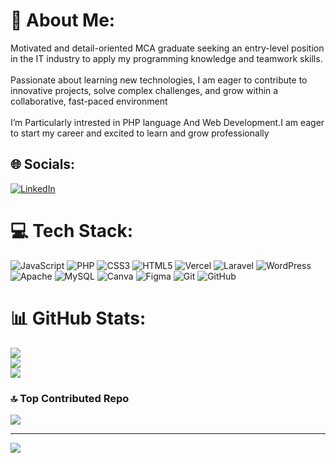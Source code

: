 # 💫 About Me:
Motivated and detail-oriented MCA graduate seeking an entry-level position in the IT industry to apply my programming knowledge and teamwork skills.<br><br>Passionate about learning new technologies, I am eager to contribute to innovative projects, solve complex challenges, and grow within a collaborative, fast-paced environment<br><br>I’m Particularly intrested in PHP language And Web Development.I am eager to start my career and excited to learn and grow professionally


## 🌐 Socials:
[![LinkedIn](https://img.shields.io/badge/LinkedIn-%230077B5.svg?logo=linkedin&logoColor=white)](https://linkedin.com/in/https://www.linkedin.com/in/jaydeep-sosa006) 

# 💻 Tech Stack:
![JavaScript](https://img.shields.io/badge/javascript-%23323330.svg?style=for-the-badge&logo=javascript&logoColor=%23F7DF1E) ![PHP](https://img.shields.io/badge/php-%23777BB4.svg?style=for-the-badge&logo=php&logoColor=white) ![CSS3](https://img.shields.io/badge/css3-%231572B6.svg?style=for-the-badge&logo=css3&logoColor=white) ![HTML5](https://img.shields.io/badge/html5-%23E34F26.svg?style=for-the-badge&logo=html5&logoColor=white) ![Vercel](https://img.shields.io/badge/vercel-%23000000.svg?style=for-the-badge&logo=vercel&logoColor=white) ![Laravel](https://img.shields.io/badge/laravel-%23FF2D20.svg?style=for-the-badge&logo=laravel&logoColor=white) ![WordPress](https://img.shields.io/badge/WordPress-%23117AC9.svg?style=for-the-badge&logo=WordPress&logoColor=white) ![Apache](https://img.shields.io/badge/apache-%23D42029.svg?style=for-the-badge&logo=apache&logoColor=white) ![MySQL](https://img.shields.io/badge/mysql-4479A1.svg?style=for-the-badge&logo=mysql&logoColor=white) ![Canva](https://img.shields.io/badge/Canva-%2300C4CC.svg?style=for-the-badge&logo=Canva&logoColor=white) ![Figma](https://img.shields.io/badge/figma-%23F24E1E.svg?style=for-the-badge&logo=figma&logoColor=white) ![Git](https://img.shields.io/badge/git-%23F05033.svg?style=for-the-badge&logo=git&logoColor=white) ![GitHub](https://img.shields.io/badge/github-%23121011.svg?style=for-the-badge&logo=github&logoColor=white)
# 📊 GitHub Stats:
![](https://github-readme-stats.vercel.app/api?username=jaydeep-sosa&theme=dark&hide_border=false&include_all_commits=false&count_private=false)<br/>
![](https://github-readme-streak-stats.herokuapp.com/?user=jaydeep-sosa&theme=dark&hide_border=false)<br/>
![](https://github-readme-stats.vercel.app/api/top-langs/?username=jaydeep-sosa&theme=dark&hide_border=false&include_all_commits=false&count_private=false&layout=compact)

### 🔝 Top Contributed Repo
![](https://github-contributor-stats.vercel.app/api?username=jaydeep-sosa&limit=5&theme=dark&combine_all_yearly_contributions=true)

---
[![](https://visitcount.itsvg.in/api?id=jaydeep-sosa&icon=0&color=0)](https://visitcount.itsvg.in)

<!-- Proudly created with GPRM ( https://gprm.itsvg.in ) -->
